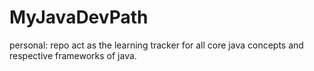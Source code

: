 # MyJavaDevPath
personal: repo act as the learning tracker for all core java concepts and respective frameworks of java.
